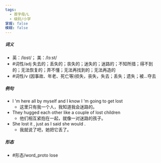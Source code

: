```yaml
---
tags:
  - 首字母/L
  - 级别/小学
掌握: false
模糊: false
---
```

##### 词义
- 英：/lɒst/； 美：/lɔːst/
- #词性/adj  失去的；丢失的；丧失的；迷失的；迷路的；不知所措；得不到的；无法恢复的；弄不懂；无法再找到的；无法再造的
- #词性/v  (因事故、年老、死亡等)损失，丧失，失去；丢失；遗失；被…夺去
##### 例句
- I 'm here all by myself and I know I 'm going to get lost
	- 这里只有我一个人，我知道我会迷路的。
- They hugged each other like a couple of lost children
	- 他们相互紧抱在一起，就像一对迷路的孩子。
- She lost it , just as I said she would .
	- 我就说了吧，她把它丢了。
##### 形态
- #形态/word_proto lose
